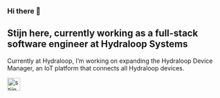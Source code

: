 ### Hi there 👋

## Stijn here, currently working as a full-stack software engineer at Hydraloop Systems

Currently at Hydraloop, I’m working on expanding the Hydraloop Device Manager, an IoT platform that connects all Hydraloop devices.

<p align="left">

<a href="https://www.linkedin.com/in/stijn-timmerman058" target="blank"><img align="center" src="https://github.com/kmhmubin/kmhmubin/blob/master/assets/linkedin.svg" alt="stijn" height="30" width="30" /></a>


